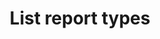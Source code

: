 ---
title: List report types
excerpt: >-
  Use this endpoint to retrieve a list of supported reports. This identifies the
  complete list of supported reports, which can be used to create reports on.
api:
  file: reporting.json
  operationId: listReportTypes
deprecated: false
hidden: false
metadata:
  title: ''
  description: ''
  robots: index
next:
  description: ''
---